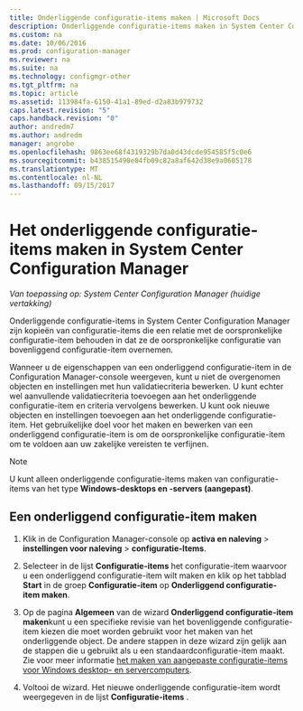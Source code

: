 ```yaml
---
title: Onderliggende configuratie-items maken | Microsoft Docs
description: Onderliggende configuratie-items maken in System Center Configuration Manager.
ms.custom: na
ms.date: 10/06/2016
ms.prod: configuration-manager
ms.reviewer: na
ms.suite: na
ms.technology: configmgr-other
ms.tgt_pltfrm: na
ms.topic: article
ms.assetid: 113984fa-6150-41a1-89ed-d2a83b979732
caps.latest.revision: "5"
caps.handback.revision: "0"
author: andredm7
ms.author: andredm
manager: angrobe
ms.openlocfilehash: 9863ee68f4319329b7da0d43dcde954585f5c0e6
ms.sourcegitcommit: b438515490e04fb09c82a8af642d38e9a0605178
ms.translationtype: MT
ms.contentlocale: nl-NL
ms.lasthandoff: 09/15/2017
---
```

# <a name="how-to-create-child-configuration-items-in-system-center-configuration-manager"></a>Het onderliggende configuratie-items maken in System Center Configuration Manager

*Van toepassing op: System Center Configuration Manager (huidige vertakking)*

Onderliggende configuratie-items in System Center Configuration Manager zijn kopieën van configuratie-items die een relatie met de oorspronkelijke configuratie-item behouden in dat ze de oorspronkelijke configuratie van bovenliggend configuratie-item overnemen.  

Wanneer u de eigenschappen van een onderliggend configuratie-item in de Configuration Manager-console weergeven, kunt u niet de overgenomen objecten en instellingen met hun validatiecriteria bewerken. U kunt echter wel aanvullende validatiecriteria toevoegen aan het onderliggende configuratie-item en criteria vervolgens bewerken. U kunt ook nieuwe objecten en instellingen toevoegen aan het onderliggende configuratie-item.
Het gebruikelijke doel voor het maken en bewerken van een onderliggend configuratie-item is om de oorspronkelijke configuratie-item om te voldoen aan uw zakelijke vereisten te verfijnen.  

> [!NOTE]  
>  U kunt alleen onderliggende configuratie-items maken van configuratie-items van het type **Windows-desktops en -servers (aangepast)**.  

## <a name="to-create-a-child-configuration-item"></a>Een onderliggend configuratie-item maken  

1.  Klik in de Configuration Manager-console op **activa en naleving** > **instellingen voor naleving** > **configuratie-Items**.  

3.  Selecteer in de lijst **Configuratie-items** het configuratie-item waarvoor u een onderliggend configuratie-item wilt maken en klik op het tabblad **Start** in de groep **Configuratie-item** op **Onderliggend configuratie-item maken**.  

4.  Op de pagina **Algemeen** van de wizard **Onderliggend configuratie-item maken**kunt u een specifieke revisie van het bovenliggende configuratie-item kiezen die moet worden gebruikt voor het maken van het onderliggende object. De andere stappen in deze wizard zijn gelijk aan de stappen die u gebruikt als u een standaardconfiguratie-item maakt. Zie voor meer informatie [het maken van aangepaste configuratie-items voor Windows desktop- en servercomputers](../../compliance/deploy-use/create-custom-configuration-items-for-windows-desktop-and-server-computers-managed-with-the-client.md).  

5.  Voltooi de wizard. Het nieuwe onderliggende configuratie-item wordt weergegeven in de lijst **Configuratie-items** .  
